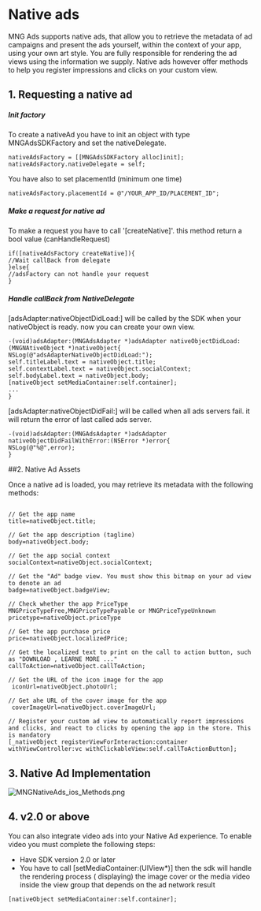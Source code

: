 # Native ads

MNG Ads supports native ads, that allow you to retrieve the metadata of ad campaigns and present the ads yourself, within the context of your app, using your own art style. You are fully responsible
for rendering the ad views using the information we supply. Native ads however offer methods to help you register impressions and clicks on your custom view.

## 1. Requesting a native ad

##### Init factory

To create a nativeAd  you have to init an object with type MNGAdsSDKFactory and set the nativeDelegate.

```objc
nativeAdsFactory = [[MNGAdsSDKFactory alloc]init];
nativeAdsFactory.nativeDelegate = self;
```
You have also to set placementId (minimum one time)

```objc
nativeAdsFactory.placementId = @"/YOUR_APP_ID/PLACEMENT_ID";
```
##### Make a request for native ad
To make a request you have to call '[createNative]'. this method return a bool value (canHandleRequest) 

```objc
if([nativeAdsFactory createNative]){
//Wait callBack from delegate
}else{
//adsFactory can not handle your request
}
```
##### Handle callBack from NativeDelegate
[adsAdapter:nativeObjectDidLoad:] will be called by the SDK when your nativeObject is ready. now you can create your own view.
```objc
-(void)adsAdapter:(MNGAdsAdapter *)adsAdapter nativeObjectDidLoad:(MNGNAtiveObject *)nativeObject{
NSLog(@"adsAdapterNativeObjectDidLoad:");
self.titleLabel.text = nativeObject.title;
self.contextLabel.text = nativeObject.socialContext;
self.bodyLabel.text = nativeObject.body;
[nativeObject setMediaContainer:self.container];
...
}
```

[adsAdapter:nativeObjectDidFail:] will be called when all ads servers fail. it will return the error of last called ads server.
```objc
-(void)adsAdapter:(MNGAdsAdapter *)adsAdapter nativeObjectDidFailWithError:(NSError *)error{
NSLog(@"%@",error);
}
```

##2. Native Ad Assets

Once a native ad is loaded, you may retrieve its metadata with the following methods:


```objc

// Get the app name
title=nativeObject.title;

// Get the app description (tagline)
body=nativeObject.body;

// Get the app social context
socialContext=nativeObject.socialContext;

// Get the "Ad" badge view. You must show this bitmap on your ad view to denote an ad
badge=nativeObject.badgeView;

// Check whether the app PriceType MNGPriceTypeFree,MNGPriceTypePayable or MNGPriceTypeUnknown
pricetype=nativeObject.priceType

// Get the app purchase price
price=nativeObject.localizedPrice;

// Get the localized text to print on the call to action button, such as "DOWNLOAD , LEARNE MORE ..."
callToAction=nativeObject.callToAction;

// Get the URL of the icon image for the app
 iconUrl=nativeObject.photoUrl;

// Get ahe URL of the cover image for the app
 coverImageUrl=nativeObject.coverImageUrl;

// Register your custom ad view to automatically report impressions and clicks, and react to clicks by opening the app in the store. This is mandatory
[_nativeObject registerViewForInteraction:container withViewController:vc withClickableView:self.callToActionButton];
```
## 3. Native Ad Implementation

![MNGNativeAds_ios_Methods.png](../MNGNativeAds.png)


## 4. v2.0 or above
You can also integrate video ads into your Native Ad experience. To enable video you must complete the following steps:
 - Have SDK version 2.0 or later
 -  You have to call [setMediaContainer:(UIView*)] then the sdk will handle the rendering process ( displaying)  the image cover or the media video inside the view group that depends on the ad network result
```objc
[nativeObject setMediaContainer:self.container];
```

